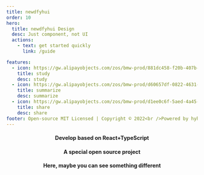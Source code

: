 ```yaml
---
title: newdfyhui
order: 10
hero:
  title: newdfyhui Design
  desc: Just component, not UI
  actions:
    - text: get started quickly
      link: /guide

features:
  - icon: https://gw.alipayobjects.com/zos/bmw-prod/881dc458-f20b-407b-947a-95104b5ec82b/k79dm8ih_w144_h144.png
    title: study
    desc: study
  - icon: https://gw.alipayobjects.com/zos/bmw-prod/d60657df-0822-4631-9d7c-e7a869c2f21c/k79dmz3q_w126_h126.png
    title: summarize
    desc: summarize
  - icon: https://gw.alipayobjects.com/zos/bmw-prod/d1ee0c6f-5aed-4a45-a507-339a4bfe076c/k7bjsocq_w144_h144.png
    title: share
    desc: share
footer: Open-source MIT Licensed | Copyright © 2022<br />Powered by hyh
---
```


<h4 style="text-align: center">Develop based on React+TypeScript</h4>
<h4 style="text-align: center">A special open source project</h4>
<h4 style="text-align: center">Here, maybe you can see something different</h4>
